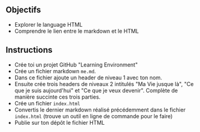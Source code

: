 ## Objectifs

- Explorer le language HTML
- Comprendre le lien entre le markdown et le HTML

## Instructions

- Crée toi un projet GitHub "Learning Environment"
- Crée un fichier markdown `me.md`.
- Dans ce fichier ajoute un header de niveau 1 avec ton nom.
- Ensuite crée trois headers de niveaux 2 intitulés "Ma Vie jusque là", "Ce que je suis aujourd'hui" et "Ce que je veux devenir". Complète de manière succinte ces trois parties.
- Crée un fichier `index.html`
- Convertis le dernier markdown réalisé précédemment dans le fichier `index.html` (trouve un outil en ligne de commande pour le faire)
- Publie sur ton dépôt le fichier HTML
